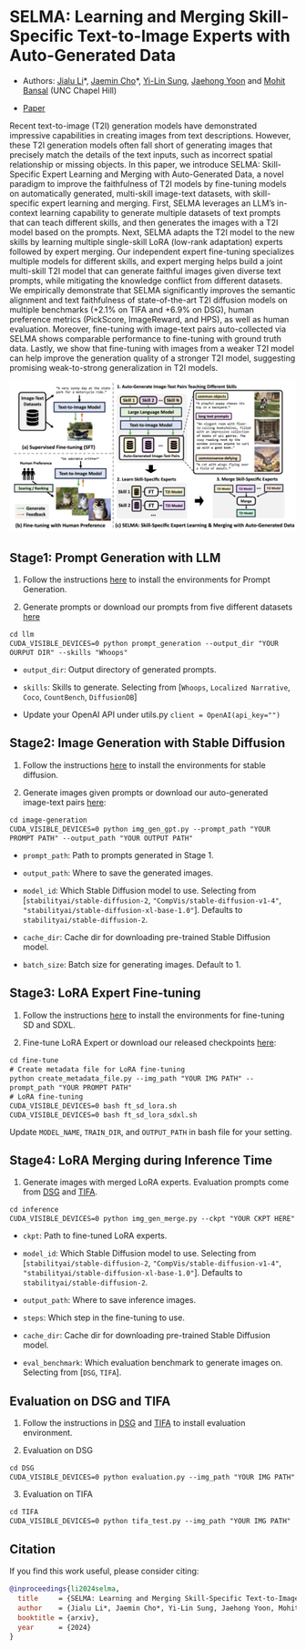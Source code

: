 # SELMA: Learning and Merging Skill-Specific Text-to-Image Experts with Auto-Generated Data

* Authors: [Jialu Li](https://jialuli-luka.github.io/)\*, [Jaemin Cho](https://j-min.io/)\*, [Yi-Lin Sung](https://ylsung.github.io/), [Jaehong Yoon](https://jaehong31.github.io/) and [Mohit Bansal](https://www.cs.unc.edu/~mbansal/) (UNC Chapel Hill)

* [Paper](https://arxiv.org/abs/2403.06952)

Recent text-to-image (T2I) generation models have demonstrated impressive capabilities in creating images from text descriptions. However, these T2I generation models often fall short of generating images that precisely match the details of the text inputs, such as incorrect spatial relationship or missing objects.
In this paper, we introduce SELMA: Skill-Specific Expert Learning and Merging with Auto-Generated Data, a novel paradigm to improve the faithfulness of T2I models by fine-tuning models on automatically generated, multi-skill image-text datasets, with skill-specific expert learning and merging. 
First, SELMA leverages an LLM’s in-context learning capability to generate multiple datasets of text prompts that can teach different skills, and then generates the images with a T2I model based on the prompts.
Next, SELMA adapts the T2I model to the new skills by learning multiple single-skill LoRA (low-rank adaptation) experts followed by expert merging.
Our independent expert fine-tuning specializes multiple models for different skills, and expert merging helps build a joint multi-skill T2I model that can generate faithful images given diverse text prompts, while mitigating the knowledge conflict from different datasets.
We empirically demonstrate that SELMA significantly improves the semantic alignment and text faithfulness of state-of-the-art T2I diffusion models on multiple benchmarks (+2.1% on TIFA and +6.9% on DSG), human preference metrics (PickScore, ImageReward, and HPS), as well as human evaluation.
Moreover, fine-tuning with image-text pairs auto-collected via SELMA shows comparable performance to fine-tuning with ground truth data. Lastly, we show that fine-tuning with images from a weaker T2I model can help improve the generation quality of a stronger T2I model, suggesting promising weak-to-strong generalization in T2I models.

<p align="center">
<img src="./assets/teaser_big.png" alt="teaser image"/>
</p>



## Stage1: Prompt Generation with LLM

1. Follow the instructions [here](https://github.com/tatsu-lab/stanford_alpaca/tree/main) to install the environments for Prompt Generation.

2. Generate prompts or download our prompts from five different datasets [here](https://www.dropbox.com/scl/fo/xxgfjfqtxpmmqscydysib/h?rlkey=agg8vege1mmu43t44sak4wl8p&dl=0)

```
cd llm
CUDA_VISIBLE_DEVICES=0 python prompt_generation --output_dir "YOUR OURPUT DIR" --skills "Whoops"
```

* `output_dir`: Output directory of generated prompts.

* `skills`: Skills to generate. Selecting from [`Whoops`, `Localized Narrative`, `Coco`, `CountBench`, `DiffusionDB`]

* Update your OpenAI API under utils.py  `client = OpenAI(api_key="")`


## Stage2: Image Generation with Stable Diffusion

1. Follow the instructions [here](https://github.com/huggingface/diffusers) to install the environments for stable diffusion.

2. Generate images given prompts or download our auto-generated image-text pairs [here](https://www.dropbox.com/scl/fo/xxgfjfqtxpmmqscydysib/h?rlkey=agg8vege1mmu43t44sak4wl8p&dl=0):

```
cd image-generation
CUDA_VISIBLE_DEVICES=0 python img_gen_gpt.py --prompt_path "YOUR PROMPT PATH" --output_path "YOUR OUTPUT PATH"
```

* `prompt_path`: Path to prompts generated in Stage 1.

* `output_path`: Where to save the generated images.

* `model_id`: Which Stable Diffusion model to use. Selecting from [`stabilityai/stable-diffusion-2`, `"CompVis/stable-diffusion-v1-4"`, `"stabilityai/stable-diffusion-xl-base-1.0"`]. Defaults to `stabilityai/stable-diffusion-2`.

* `cache_dir`: Cache dir for downloading pre-trained Stable Diffusion model.

* `batch_size`: Batch size for generating images. Default to 1.

## Stage3: LoRA Expert Fine-tuning

1. Follow the instructions [here](https://github.com/huggingface/diffusers/tree/main/examples/text_to_image) to install the environments for fine-tuning SD and SDXL.

2. Fine-tune LoRA Expert or download our released checkpoints [here](https://www.dropbox.com/scl/fo/xxgfjfqtxpmmqscydysib/h?rlkey=agg8vege1mmu43t44sak4wl8p&dl=0):

```
cd fine-tune
# Create metadata file for LoRA fine-tuning
python create_metadata_file.py --img_path "YOUR IMG PATH" --prompt_path "YOUR PROMPT PATH"
# LoRA fine-tuning
CUDA_VISIBLE_DEVICES=0 bash ft_sd_lora.sh
CUDA_VISIBLE_DEVICES=0 bash ft_sd_lora_sdxl.sh
```

Update `MODEL_NAME`, `TRAIN_DIR`, and `OUTPUT_PATH` in bash file for your setting.



## Stage4: LoRA Merging during Inference Time

1. Generate images with merged LoRA experts. Evaluation prompts come from [DSG](https://github.com/j-min/DSG) and [TIFA](https://github.com/Yushi-Hu/tifa).

```
cd inference
CUDA_VISIBLE_DEVICES=0 python img_gen_merge.py --ckpt "YOUR CKPT HERE"
```

* `ckpt`: Path to fine-tuned LoRA experts.

* `model_id`: Which Stable Diffusion model to use. Selecting from [`stabilityai/stable-diffusion-2`, `"CompVis/stable-diffusion-v1-4"`, `"stabilityai/stable-diffusion-xl-base-1.0"`]. Defaults to `stabilityai/stable-diffusion-2`.

* `output_path`: Where to save inference images.

* `steps`: Which step in the fine-tuning to use.

* `cache_dir`: Cache dir for downloading pre-trained Stable Diffusion model.

* `eval_benchmark`: Which evaluation benchmark to generate images on. Selecting from [`DSG`, `TIFA`].


## Evaluation on DSG and TIFA

1. Follow the instructions in [DSG](https://github.com/j-min/DSG) and [TIFA](https://github.com/Yushi-Hu/tifa) to install evaluation environment.

2. Evaluation on DSG

```
cd DSG
CUDA_VISIBLE_DEVICES=0 python evaluation.py --img_path "YOUR IMG PATH"
```

3. Evaluation on TIFA

```
cd TIFA
CUDA_VISIBLE_DEVICES=0 python tifa_test.py --img_path "YOUR IMG PATH"
```




## Citation

If you find this work useful, please consider citing:

```bibtex
@inproceedings{li2024selma,
  title     = {SELMA: Learning and Merging Skill-Specific Text-to-Image Experts with Auto-Generated Data},
  author    = {Jialu Li*, Jaemin Cho*, Yi-Lin Sung, Jaehong Yoon, Mohit Bansal},
  booktitle = {arxiv},
  year      = {2024}
}
```
